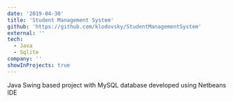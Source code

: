 ```yaml
---
date: '2019-04-30'
title: 'Student Management System'
github: 'https://github.com/klodovsky/StudentManagementSystem'
external: ''
tech:
  - Java
  - Sqlite
company: ''
showInProjects: true
---
```


Java Swing based project with MySQL database developed using Netbeans IDE

